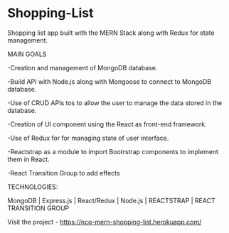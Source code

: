# Shopping-List

Shopping list app built with the MERN Stack along with Redux for state management.

MAIN GOALS

-Creation and management of MongoDB database.

-Build API with Node.js along with Mongoose to connect to MongoDB database.

-Use of CRUD APIs tos to allow the user to manage the data stored in the database.

-Creation of UI component using the React as front-end framework.

-Use of Redux for  for managing state of user interface.

-Reactstrap as a module to import Bootrstrap components to implement them in React.

-React Transition Group to add effects


TECHNOLOGIES:

MongoDB | Express.js | React/Redux | Node.js | REACTSTRAP | REACT TRANSITION GROUP 

Visit the project - https://nco-mern-shopping-list.herokuapp.com/
